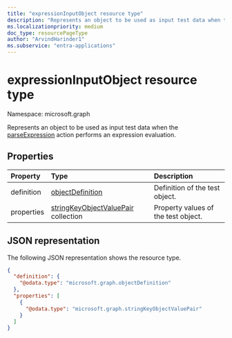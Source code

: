 ```yaml
---
title: "expressionInputObject resource type"
description: "Represents an object to be used as input test data when the synchronizationSchema parseExpression action performs an expression evaluation."
ms.localizationpriority: medium
doc_type: resourcePageType
author: "ArvindHarinder1"
ms.subservice: "entra-applications"
---
```


# expressionInputObject resource type

Namespace: microsoft.graph

Represents an object to be used as input test data when the [parseExpression](../api/synchronization-synchronizationschema-parseexpression.md) action performs an expression evaluation.

## Properties
| Property       | Type    |Description|
|:---------------|:--------|:----------|
|definition|[objectDefinition](synchronization-objectdefinition.md)|Definition of the test object.|
|properties|[stringKeyObjectValuePair](synchronization-stringkeyobjectvaluepair.md) collection|Property values of the test object.|

## JSON representation

The following JSON representation shows the resource type.

<!-- {
  "blockType": "resource",
  "optionalProperties": [

  ],
  "@odata.type": "microsoft.graph.expressionInputObject"
}-->

```json
{
  "definition": {
    "@odata.type": "microsoft.graph.objectDefinition"
  },
  "properties": [
    {
      "@odata.type": "microsoft.graph.stringKeyObjectValuePair"
    }
  ]
}
```

<!-- uuid: 8fcb5dbc-d5aa-4681-8e31-b001d5168d79
2015-10-25 14:57:30 UTC -->
<!--
{
  "type": "#page.annotation",
  "description": "expressionInputObject resource",
  "keywords": "",
  "section": "documentation",
  "tocPath": "",
  "suppressions": []
}
-->


